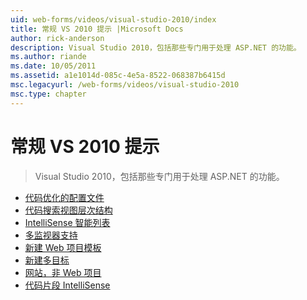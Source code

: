 ```yaml
---
uid: web-forms/videos/visual-studio-2010/index
title: 常规 VS 2010 提示 |Microsoft Docs
author: rick-anderson
description: Visual Studio 2010，包括那些专门用于处理 ASP.NET 的功能。
ms.author: riande
ms.date: 10/05/2011
ms.assetid: a1e1014d-085c-4e5a-8522-068387b6415d
msc.legacyurl: /web-forms/videos/visual-studio-2010
msc.type: chapter
---
```

<a name="general-vs-2010-tips"></a>常规 VS 2010 提示
====================
> Visual Studio 2010，包括那些专门用于处理 ASP.NET 的功能。


- [代码优化的配置文件](visual-studio-2010-quick-hit-code-optimized-profile.md)
- [代码搜索视图层次结构](visual-studio-2010-quick-hit-code-search-view-hierarchy.md)
- [IntelliSense 智能列表](visual-studio-2010-quick-hit-intellisense-smart-lists.md)
- [多监视器支持](visual-studio-2010-quick-hit-multi-monitor-support.md)
- [新建 Web 项目模板](visual-studio-2010-quick-hit-new-web-project-template.md)
- [新建多目标](visual-studio-2010-quick-hit-new-multi-targeting.md)
- [网站，非 Web 项目](visual-studio-2010-quick-hit-websites-instead-of-web-projects.md)
- [代码片段 IntelliSense](visual-studio-2010-quick-hit-snippets-intellisense.md)
